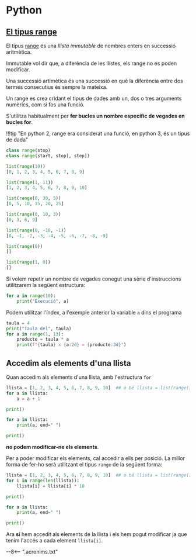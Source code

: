 # Python

## [El tipus range][range]

El tipus [range][] és una *llista immutable* de nombres enters en successió aritmètica.

Immutable vol dir que, a diferència de les llistes, els range no es poden modificar.

Una successió artimètica és una successió en què la diferència entre dos termes consecutius és sempre la mateixa.

Un range es crea cridant el tipus de dades amb un, dos o tres arguments numèrics, com si fos una funció.

S'utilitza habitualment per **fer bucles un nombre específic de vegades en bucles for**.

!!!tip "En python 2, range era considerat una funció, en python 3, és un tipus de dada"

```py
class range(stop)
class range(start, stop[, step])
```

```py title="Exemples d'ús de range"
list(range(10))
[0, 1, 2, 3, 4, 5, 6, 7, 8, 9]

list(range(1, 11))
[1, 2, 3, 4, 5, 6, 7, 8, 9, 10]

list(range(0, 30, 5))
[0, 5, 10, 15, 20, 25]

list(range(0, 10, 3))
[0, 3, 6, 9]

list(range(0, -10, -1))
[0, -1, -2, -3, -4, -5, -6, -7, -8, -9]

list(range(0))
[]

list(range(1, 0))
[]
```

Si volem repetir un nombre de vegades conegut una sèrie d'instruccions utilitzarem la següent estructura:

```py
for a in range(10):
    print("Execució", a)
```

Podem utilitzar l'índex, a l'exemple anterior la variable `a` dins el programa

```py
taula = 4
print("Taula del", taula)
for a in range(1, 13):
    producte = taula * a
    print(f"{taula} x {a:2d} = {producte:3d}")

```

## Accedim als elements d'una llista

Quan accedim als elements d'una llista, amb l'estructura `for`

```py title="Accés als elements d'una llista sense poder modificar-los"
llista = [1, 2, 3, 4, 5, 6, 7, 8, 9, 10]  ## o bé llista = list(range(1, 11))
for a in llista:
    a = a + 1

print()

for a in llista:
    print(a, end=" ")

print()
```

**no podem modificar-ne els elements**.

Per a poder modificar els elements, cal accedir a ells per posició. La millor forma de fer-ho serà utilitzant el tipus `range` de la següent forma:

```py title="Accés als elements d'una llista podent modificar-los"
llista = [1, 2, 3, 4, 5, 6, 7, 8, 9, 10]  ## o bé llista = list(range(1, 11))
for i in range(len(llista)):
    llista[i] = llista[i] * 10

print()

for a in llista:
    print(a, end=" ")

print()
```

Ara **sí** hem accedit als elements de la llista i els hem pogut modificar ja que tenim l'accés a cada element `llista[i]`.


[range]:                 https://docs.python.org/3/library/stdtypes.html#range                              "El tipus range"
[list]:                 https://docs.python.org/library/stdtypes.html#list                              "Llistes - list"


--8<-- ".acronims.txt"
